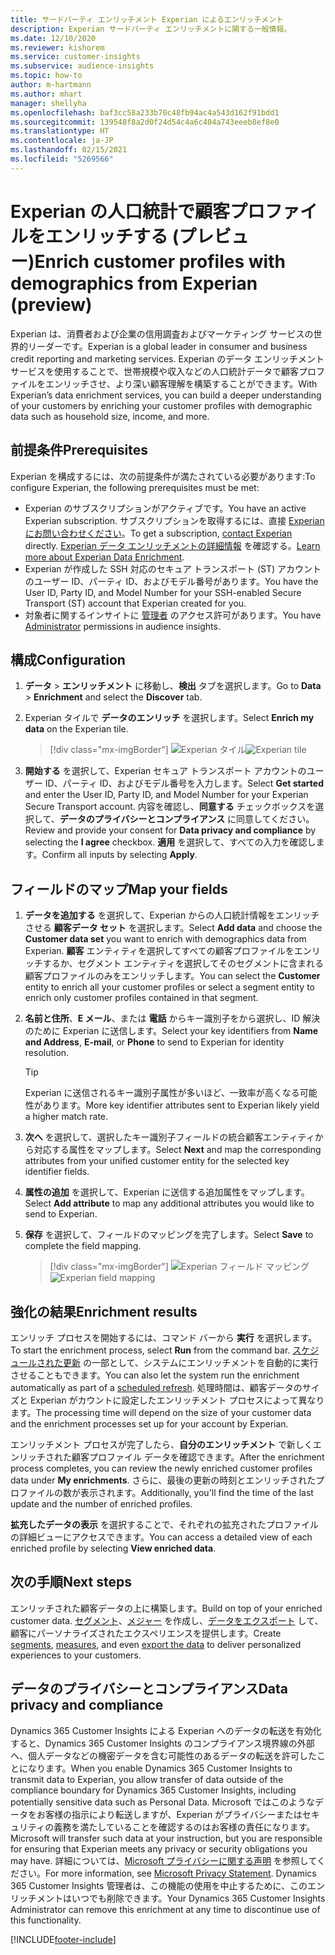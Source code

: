 ```yaml
---
title: サードパーティ エンリッチメント Experian によるエンリッチメント
description: Experian サードパーティ エンリッチメントに関する一般情報。
ms.date: 12/10/2020
ms.reviewer: kishorem
ms.service: customer-insights
ms.subservice: audience-insights
ms.topic: how-to
author: m-hartmann
ms.author: mhart
manager: shellyha
ms.openlocfilehash: baf3cc58a233b70c48fb94ac4a543d162f91bdd1
ms.sourcegitcommit: 139548f8a2d0f24d54c4a6c404a743eeeb8ef8e0
ms.translationtype: HT
ms.contentlocale: ja-JP
ms.lasthandoff: 02/15/2021
ms.locfileid: "5269566"
---
```

# <a name="enrich-customer-profiles-with-demographics-from-experian-preview"></a><span data-ttu-id="78c7c-103">Experian の人口統計で顧客プロファイルをエンリッチする (プレビュー)</span><span class="sxs-lookup"><span data-stu-id="78c7c-103">Enrich customer profiles with demographics from Experian (preview)</span></span>

<span data-ttu-id="78c7c-104">Experian は、消費者および企業の信用調査およびマーケティング サービスの世界的リーダーです。</span><span class="sxs-lookup"><span data-stu-id="78c7c-104">Experian is a global leader in consumer and business credit reporting and marketing services.</span></span> <span data-ttu-id="78c7c-105">Experian のデータ エンリッチメント サービスを使用することで、世帯規模や収入などの人口統計データで顧客プロファイルをエンリッチさせ、より深い顧客理解を構築することができます。</span><span class="sxs-lookup"><span data-stu-id="78c7c-105">With Experian’s data enrichment services, you can build a deeper understanding of your customers by enriching your customer profiles with demographic data such as household size, income, and more.</span></span>

## <a name="prerequisites"></a><span data-ttu-id="78c7c-106">前提条件</span><span class="sxs-lookup"><span data-stu-id="78c7c-106">Prerequisites</span></span>

<span data-ttu-id="78c7c-107">Experian を構成するには、次の前提条件が満たされている必要があります:</span><span class="sxs-lookup"><span data-stu-id="78c7c-107">To configure Experian, the following prerequisites must be met:</span></span>

- <span data-ttu-id="78c7c-108">Experian のサブスクリプションがアクティブです。</span><span class="sxs-lookup"><span data-stu-id="78c7c-108">You have an active Experian subscription.</span></span> <span data-ttu-id="78c7c-109">サブスクリプションを取得するには、直接 [Experian にお問い合わせください](https://www.experian.com/marketing-services/contact)。</span><span class="sxs-lookup"><span data-stu-id="78c7c-109">To get a subscription, [contact Experian](https://www.experian.com/marketing-services/contact) directly.</span></span> <span data-ttu-id="78c7c-110">[Experian データ エンリッチメントの詳細情報](https://www.experian.com/marketing-services/microsoft?cmpid=ems_web_mci_cdppage) を確認する。</span><span class="sxs-lookup"><span data-stu-id="78c7c-110">[Learn more about Experian Data Enrichment](https://www.experian.com/marketing-services/microsoft?cmpid=ems_web_mci_cdppage).</span></span>
- <span data-ttu-id="78c7c-111">Experian が作成した SSH 対応のセキュア トランスポート (ST) アカウントのユーザー ID、パーティ ID、およびモデル番号があります。</span><span class="sxs-lookup"><span data-stu-id="78c7c-111">You have the User ID, Party ID, and Model Number for your SSH-enabled Secure Transport (ST) account that Experian created for you.</span></span>
- <span data-ttu-id="78c7c-112">対象者に関するインサイトに [管理者](permissions.md#administrator) のアクセス許可があります。</span><span class="sxs-lookup"><span data-stu-id="78c7c-112">You have [Administrator](permissions.md#administrator) permissions in audience insights.</span></span>

## <a name="configuration"></a><span data-ttu-id="78c7c-113">構成</span><span class="sxs-lookup"><span data-stu-id="78c7c-113">Configuration</span></span>

1. <span data-ttu-id="78c7c-114">**データ** > **エンリッチメント** に移動し、**検出** タブを選択します。</span><span class="sxs-lookup"><span data-stu-id="78c7c-114">Go to **Data** > **Enrichment** and select the **Discover** tab.</span></span>

1. <span data-ttu-id="78c7c-115">Experian タイルで **データのエンリッチ** を選択します。</span><span class="sxs-lookup"><span data-stu-id="78c7c-115">Select **Enrich my data** on the Experian tile.</span></span>

   > [!div class="mx-imgBorder"]
   > <span data-ttu-id="78c7c-116">![Experian タイル](media/experian-tile.png "Experian タイル")</span><span class="sxs-lookup"><span data-stu-id="78c7c-116">![Experian tile](media/experian-tile.png "Experian tile")</span></span>

1. <span data-ttu-id="78c7c-117">**開始する** を選択して、Experian セキュア トランスポート アカウントのユーザー ID、パーティ ID、およびモデル番号を入力します。</span><span class="sxs-lookup"><span data-stu-id="78c7c-117">Select **Get started** and enter the User ID, Party ID, and Model Number for your Experian Secure Transport account.</span></span> <span data-ttu-id="78c7c-118">内容を確認し、**同意する** チェックボックスを選択して、**データのプライバシーとコンプライアンス** に同意してください。</span><span class="sxs-lookup"><span data-stu-id="78c7c-118">Review and provide your consent for **Data privacy and compliance** by selecting the **I agree** checkbox.</span></span> <span data-ttu-id="78c7c-119">**適用** を選択して、すべての入力を確認します。</span><span class="sxs-lookup"><span data-stu-id="78c7c-119">Confirm all inputs by selecting **Apply**.</span></span>

## <a name="map-your-fields"></a><span data-ttu-id="78c7c-120">フィールドのマップ</span><span class="sxs-lookup"><span data-stu-id="78c7c-120">Map your fields</span></span>

1.  <span data-ttu-id="78c7c-121">**データを追加する** を選択して、Experian からの人口統計情報をエンリッチさせる **顧客データ セット** を選択します。</span><span class="sxs-lookup"><span data-stu-id="78c7c-121">Select **Add data** and choose the **Customer data set** you want to enrich with demographics data from Experian.</span></span> <span data-ttu-id="78c7c-122">**顧客** エンティティを選択してすべての顧客プロファイルをエンリッチするか、セグメント エンティティを選択してそのセグメントに含まれる顧客プロファイルのみをエンリッチします。</span><span class="sxs-lookup"><span data-stu-id="78c7c-122">You can select the **Customer** entity to enrich all your customer profiles or select a segment entity to enrich only customer profiles contained in that segment.</span></span>

1. <span data-ttu-id="78c7c-123">**名前と住所**、**E メール**、または **電話** からキー識別子をから選択し、ID 解決のために Experian に送信します。</span><span class="sxs-lookup"><span data-stu-id="78c7c-123">Select your key identifiers from **Name and Address**, **E-mail**, or **Phone** to send to Experian for identity resolution.</span></span>

   > [!TIP]
   > <span data-ttu-id="78c7c-124">Experian に送信されるキー識別子属性が多いほど、一致率が高くなる可能性があります。</span><span class="sxs-lookup"><span data-stu-id="78c7c-124">More key identifier attributes sent to Experian likely yield a higher match rate.</span></span>

1. <span data-ttu-id="78c7c-125">**次へ** を選択して、選択したキー識別子フィールドの統合顧客エンティティから対応する属性をマップします。</span><span class="sxs-lookup"><span data-stu-id="78c7c-125">Select **Next** and map the corresponding attributes from your unified customer entity for the selected key identifier fields.</span></span>

1. <span data-ttu-id="78c7c-126">**属性の追加** を選択して、Experian に送信する追加属性をマップします。</span><span class="sxs-lookup"><span data-stu-id="78c7c-126">Select **Add attribute** to map any additional attributes you would like to send to Experian.</span></span>

1.  <span data-ttu-id="78c7c-127">**保存** を選択して、フィールドのマッピングを完了します。</span><span class="sxs-lookup"><span data-stu-id="78c7c-127">Select **Save** to complete the field mapping.</span></span>

    > [!div class="mx-imgBorder"]
    > <span data-ttu-id="78c7c-128">![Experian フィールド マッピング](media/experian-field-mapping.png "Experian フィールド マッピング")</span><span class="sxs-lookup"><span data-stu-id="78c7c-128">![Experian field mapping](media/experian-field-mapping.png "Experian field mapping")</span></span>

## <a name="enrichment-results"></a><span data-ttu-id="78c7c-129">強化の結果</span><span class="sxs-lookup"><span data-stu-id="78c7c-129">Enrichment results</span></span>

<span data-ttu-id="78c7c-130">エンリッチ プロセスを開始するには、コマンド バーから **実行** を選択します。</span><span class="sxs-lookup"><span data-stu-id="78c7c-130">To start the enrichment process, select **Run** from the command bar.</span></span> <span data-ttu-id="78c7c-131">[スケジュールされた更新](system.md#schedule-tab) の一部として、システムにエンリッチメントを自動的に実行させることもできます。</span><span class="sxs-lookup"><span data-stu-id="78c7c-131">You can also let the system run the enrichment automatically as part of a [scheduled refresh](system.md#schedule-tab).</span></span> <span data-ttu-id="78c7c-132">処理時間は、顧客データのサイズと Experian がカウントに設定したエンリッチメント プロセスによって異なります。</span><span class="sxs-lookup"><span data-stu-id="78c7c-132">The processing time will depend on the size of your customer data and the enrichment processes set up for your account by Experian.</span></span>

<span data-ttu-id="78c7c-133">エンリッチメント プロセスが完了したら、**自分のエンリッチメント** で新しくエンリッチされた顧客プロファイル データを確認できます。</span><span class="sxs-lookup"><span data-stu-id="78c7c-133">After the enrichment process completes, you can review the newly enriched customer profiles data under **My enrichments**.</span></span> <span data-ttu-id="78c7c-134">さらに、最後の更新の時刻とエンリッチされたプロファイルの数が表示されます。</span><span class="sxs-lookup"><span data-stu-id="78c7c-134">Additionally, you'll find the time of the last update and the number of enriched profiles.</span></span>

<span data-ttu-id="78c7c-135">**拡充したデータの表示** を選択することで、それぞれの拡充されたプロファイルの詳細ビューにアクセスできます。</span><span class="sxs-lookup"><span data-stu-id="78c7c-135">You can access a detailed view of each enriched profile by selecting **View enriched data**.</span></span>

## <a name="next-steps"></a><span data-ttu-id="78c7c-136">次の手順</span><span class="sxs-lookup"><span data-stu-id="78c7c-136">Next steps</span></span>

<span data-ttu-id="78c7c-137">エンリッチされた顧客データの上に構築します。</span><span class="sxs-lookup"><span data-stu-id="78c7c-137">Build on top of your enriched customer data.</span></span> <span data-ttu-id="78c7c-138">[セグメント](segments.md)、[メジャー](measures.md) を作成し、[データをエクスポート](export-destinations.md) して、顧客にパーソナライズされたエクスペリエンスを提供します。</span><span class="sxs-lookup"><span data-stu-id="78c7c-138">Create [segments](segments.md), [measures](measures.md), and even [export the data](export-destinations.md) to deliver personalized experiences to your customers.</span></span>

## <a name="data-privacy-and-compliance"></a><span data-ttu-id="78c7c-139">データのプライバシーとコンプライアンス</span><span class="sxs-lookup"><span data-stu-id="78c7c-139">Data privacy and compliance</span></span>

<span data-ttu-id="78c7c-140">Dynamics 365 Customer Insights による Experian へのデータの転送を有効化すると、Dynamics 365 Customer Insights のコンプライアンス境界線の外部へ、個人データなどの機密データを含む可能性のあるデータの転送を許可したことになります。</span><span class="sxs-lookup"><span data-stu-id="78c7c-140">When you enable Dynamics 365 Customer Insights to transmit data to Experian, you allow transfer of data outside of the compliance boundary for Dynamics 365 Customer Insights, including potentially sensitive data such as Personal Data.</span></span> <span data-ttu-id="78c7c-141">Microsoft ではこのようなデータをお客様の指示により転送しますが、Experian がプライバシーまたはセキュリティの義務を満たしていることを確認するのはお客様の責任になります。</span><span class="sxs-lookup"><span data-stu-id="78c7c-141">Microsoft will transfer such data at your instruction, but you are responsible for ensuring that Experian meets any privacy or security obligations you may have.</span></span> <span data-ttu-id="78c7c-142">詳細については、[Microsoft プライバシーに関する声明](https://go.microsoft.com/fwlink/?linkid=396732) を参照してください。</span><span class="sxs-lookup"><span data-stu-id="78c7c-142">For more information, see [Microsoft Privacy Statement](https://go.microsoft.com/fwlink/?linkid=396732).</span></span>
<span data-ttu-id="78c7c-143">Dynamics 365 Customer Insights 管理者は、この機能の使用を中止するために、このエンリッチメントはいつでも削除できます。</span><span class="sxs-lookup"><span data-stu-id="78c7c-143">Your Dynamics 365 Customer Insights Administrator can remove this enrichment at any time to discontinue use of this functionality.</span></span>


[!INCLUDE[footer-include](../includes/footer-banner.md)]